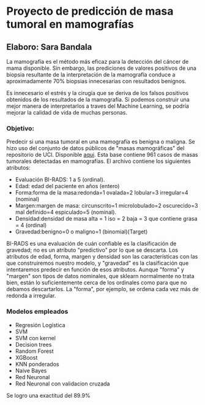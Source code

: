 # Proyecto de predicción de masa tumoral en mamografías 
## Elaboro: Sara Bandala

La mamografía es el método más eficaz para la detección del cáncer de mama disponible. Sin embargo, las prediciones de valores positivos de una biopsia resultante de la interpretación de la mamografía conduce a aproximadamente 70% biopsias innecesarias con resultados benignos.

Es innecesario el estrés y la cirugía que se deriva de los falsos positivos obtenidos de los resultados de la mamografía. Si podemos construir una mejor manera de interpretarlos a traves del Machine Learning, se podría mejorar la calidad de vida de muchas personas.






### Objetivo: 
Predecir si una masa tumoral en una mamografía es benigna o maligna. Se hizo uso del conjunto de datos públicos de "masas mamográficas" del repositorio de UCI. Disponible [aqui](https://archive.ics.uci.edu/dataset/161/mammographic+mass). Esta base contiene 961 casos de masas tumorales detectadas en mamografías. El archivo contiene los siguientes atributos:

* Evaluación BI-RADS: 1 a 5 (ordinal).
* Edad: edad del paciente en años (entero)
* Forma:forma de la masa:redonda=1 ovalada=2 lobular=3 irregular=4 (nominal)
* Margen:margen de masa: circunscrito=1 microlobulado=2 oscurecido=3 mal definido=4 espiculado=5 (nominal).
* Densidad:densidad de masa alta = 1 iso = 2 baja = 3 que contiene grasa = 4 (ordinal)
* Gravedad:benigno=0 o maligno=1 (binomial)(Target)

BI-RADS es una evaluación de cuán confiable es la clasificación de gravedad; no es un atributo "predictivo" por lo que se descarta. Los atributos de edad, forma, margen y densidad son las características con las que construiremos nuestro modelo, y "gravedad" es la clasificación que intentaremos predecir en función de esos atributos. Aunque "forma" y "margen" son tipos de datos nominales, que sklearn normalmente no trata bien, están lo suficientemente cerca de los ordinales como para que no debamos descartarlos. La "forma", por ejemplo, se ordena cada vez más de redonda a irregular.

### Modelos empleados 
* Regresión Logística 
* SVM
* SVM con kernel
* Decision trees 
* Random Forest
* XGBoost
* KNN ponderados
* Naive Bayes
* Red Neuronal
* Red Neuronal con validacion cruzada

Se logro una exactitud del 89.9%
